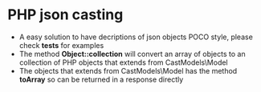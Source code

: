 # PHP json casting

- A easy solution to have decriptions of json objects POCO style, please check **tests** for examples
- The method **Object::collection** will convert an array of objects to an collection of PHP objects that extends from CastModels\Model
- The objects that extends from CastModels\Model has the method **toArray** so can be returned in a response directly